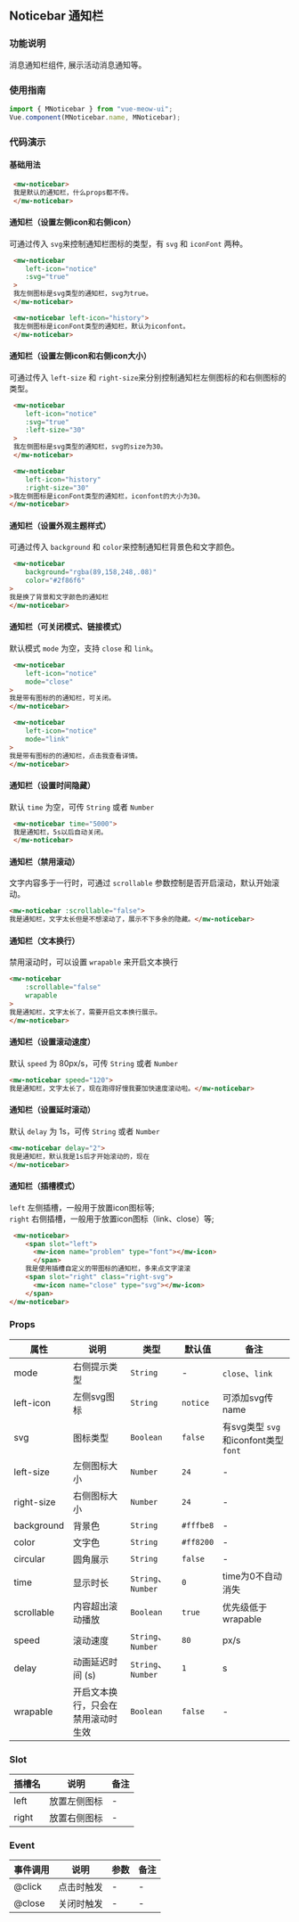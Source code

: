 ## Noticebar 通知栏
### 功能说明
消息通知栏组件, 展示活动消息通知等。
### 使用指南
``` javascript
import { MNoticebar } from "vue-meow-ui";
Vue.component(MNoticebar.name, MNoticebar);
```
### 代码演示
#### 基础用法
```html
 <mw-noticebar>
 我是默认的通知栏，什么props都不传。
 </mw-noticebar>
```
#### 通知栏（设置左侧icon和右侧icon）
可通过传入 `svg`来控制通知栏图标的类型，有 `svg` 和 `iconFont` 两种。
```html
 <mw-noticebar 
    left-icon="notice" 
    :svg="true"
 >
 我左侧图标是svg类型的通知栏，svg为true。
 </mw-noticebar>
```
```html
 <mw-noticebar left-icon="history">
 我左侧图标是iconFont类型的通知栏，默认为iconfont。
 </mw-noticebar>
```
#### 通知栏（设置左侧icon和右侧icon大小）
可通过传入 `left-size` 和 `right-size`来分别控制通知栏左侧图标的和右侧图标的类型。
```html
 <mw-noticebar 
    left-icon="notice" 
    :svg="true" 
    :left-size="30"
 >
 我左侧图标是svg类型的通知栏，svg的size为30。
 </mw-noticebar>
```
```html
 <mw-noticebar 
    left-icon="history" 
    :right-size="30"
>我左侧图标是iconFont类型的通知栏，iconfont的大小为30。
</mw-noticebar>
```
#### 通知栏（设置外观主题样式）
可通过传入 `background` 和 `color`来控制通知栏背景色和文字颜色。
```html
 <mw-noticebar 
    background="rgba(89,158,248,.08)"
    color="#2f86f6"
>
我是换了背景和文字颜色的通知栏
</mw-noticebar>
```

#### 通知栏（可关闭模式、链接模式）
默认模式 `mode` 为空，支持 `close` 和 `link`。
```html
 <mw-noticebar 
    left-icon="notice" 
    mode="close"
>
我是带有图标的的通知栏，可关闭。
</mw-noticebar>
```
```html
 <mw-noticebar 
    left-icon="notice" 
    mode="link"
>
我是带有图标的的通知栏，点击我查看详情。
</mw-noticebar>
```

#### 通知栏（设置时间隐藏）
默认 `time` 为空，可传 `String` 或者 `Number`
```html
 <mw-noticebar time="5000">
 我是通知栏，5s以后自动关闭。
 </mw-noticebar>
```

#### 通知栏（禁用滚动）
文字内容多于一行时，可通过 `scrollable` 参数控制是否开启滚动，默认开始滚动。
```html
<mw-noticebar :scrollable="false">
我是通知栏，文字太长但是不想滚动了，展示不下多余的隐藏。</mw-noticebar>
```

#### 通知栏（文本换行）
禁用滚动时，可以设置 `wrapable` 来开启文本换行
```html
<mw-noticebar 
    :scrollable="false"
    wrapable
>
我是通知栏，文字太长了，需要开启文本换行展示。
</mw-noticebar>
```

#### 通知栏（设置滚动速度）
默认 `speed` 为 80px/s，可传 `String` 或者 `Number`
```html
<mw-noticebar speed="120">
我是通知栏，文字太长了，现在跑得好慢我要加快速度滚动啦。</mw-noticebar>
```

#### 通知栏（设置延时滚动）
默认 `delay` 为 1s，可传 `String` 或者 `Number`
```html
<mw-noticebar delay="2">
我是通知栏，默认我是1s后才开始滚动的，现在
</mw-noticebar>
```

#### 通知栏（插槽模式）
`left` 左侧插槽，一般用于放置icon图标等;<br>
`right` 右侧插槽，一般用于放置icon图标（link、close）等;<br>
```html
 <mw-noticebar>
    <span slot="left">
      <mw-icon name="problem" type="font"></mw-icon>
      </span>
    我是使用插槽自定义的带图标的通知栏，多来点文字滚滚
    <span slot="right" class="right-svg">
      <mw-icon name="close" type="svg"></mw-icon>
    </span>
</mw-noticebar>
```

### Props
| 属性 | 说明 | 类型 | 默认值 | 备注 |
|------|------|------|------|------|
| mode | 右侧提示类型 | `String` | - | `close`、`link` |
| left-icon | 左侧svg图标 | `String` | `notice` | 可添加svg传name |
| svg | 图标类型 | `Boolean` | `false` | 有svg类型 `svg` 和iconfont类型 `font` |
| left-size | 左侧图标大小 | `Number` | `24` | - |
| right-size | 右侧图标大小 | `Number` | `24` | - |
| background | 背景色 | `String` | `#fffbe8` | - |
| color | 文字色 | `String` | `#ff8200` | - |
| circular | 圆角展示 | `String` | `false` | - |
| time | 显示时长 | `String`、`Number` | `0` | time为0不自动消失 |
| scrollable | 内容超出滚动播放 | `Boolean` | `true` | 优先级低于wrapable |
| speed | 滚动速度 | `String`、`Number` | `80` | px/s |
| delay | 动画延迟时间 (s) |`String`、`Number` | `1` | s |
| wrapable | 开启文本换行，只会在禁用滚动时生效 | `Boolean` | `false` | - |

### Slot
| 插槽名 | 说明 | 备注 |
|------|------|------|
| left | 放置左侧图标 | - |
| right | 放置右侧图标 | - |

### Event
| 事件调用 | 说明 | 参数 | 备注 |
|------|------|------|------|
| @click | 点击时触发 | - | - |
| @close | 关闭时触发 | - | - |